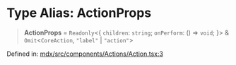 # Type Alias: ActionProps

> **ActionProps** = `Readonly`\<\{ `children`: `string`; `onPerform`: () => `void`; \}\> & `Omit`\<`CoreAction`, `"label"` \| `"action"`\>

Defined in: [mdx/src/components/Actions/Action.tsx:3](https://github.com/laruss/react-text-game/blob/4915125f9c22f1259a088eb59b920654db3f32d0/packages/mdx/src/components/Actions/Action.tsx#L3)
